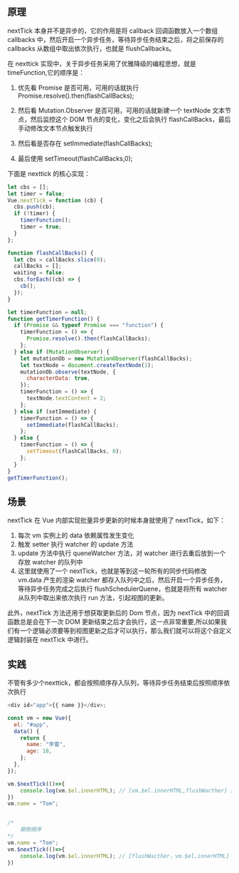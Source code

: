 ## 原理

nextTick 本身并不是异步的，它的作用是将 callback 回调函数放入一个数组 callbacks 中，然后开启一个异步任务，等待异步任务结束之后，将之前保存的 callbacks 从数组中取出依次执行，也就是 flushCallbacks。

在 nexttick 实现中，关于异步任务采用了优雅降级的编程思想，就是 timeFunction,它的顺序是：

1. 优先看 Promise 是否可用，可用的话就执行 Promise.resolve().then(flashCallBacks);

2. 然后看 Mutation.Observer 是否可用，可用的话就新建一个 textNode 文本节点，然后监控这个 DOM 节点的变化，变化之后会执行 flashCallBacks，最后手动修改文本节点触发执行

3. 然后看是否存在 setImmediate(flashCallBacks);
4. 最后使用 setTimeout(flashCallBacks,0);

下面是 nexttick 的核心实现：

```js
let cbs = [];
let timer = false;
Vue.nextTick = function (cb) {
  cbs.push(cb);
  if (!timer) {
    timerFunction();
    timer = true;
  }
};

function flashCallBacks() {
  let cbs = callBacks.slice(0);
  callBacks = [];
  waiting = false;
  cbs.forEach((cb) => {
    cb();
  });
}

let timerFunction = null;
function getTimerFunction() {
  if (Promise && typeof Promise === "function") {
    timerFunction = () => {
      Promise.resolve().then(flashCallBacks);
    };
  } else if (MutationObserver) {
    let mutationOb = new MutationObserver(flashCallBacks);
    let textNode = document.createTextNode(1);
    mutationOb.observe(textNode, {
      characterData: true,
    });
    timerFunction = () => {
      textNode.textContent = 2;
    };
  } else if (setImmediate) {
    timerFunction = () => {
      setImmediate(flashCallBacks);
    };
  } else {
    timerFunction = () => {
      setTimeout(flashCallBacks, 0);
    };
  }
}
getTimerFunction();
```

## 场景

nextTick 在 Vue 内部实现批量异步更新的时候本身就使用了 nextTick，如下：

1. 每次 vm 实例上的 data 依赖属性发生变化
2. 触发 setter 执行 watcher 的 update 方法
3. update 方法中执行 queneWatcher 方法，对 watcher 进行去重后放到一个存放 watcher 的队列中
4. 这里就使用了一个 nextTick，也就是等到这一轮所有的同步代码修改 vm.data 产生的渲染 watcher 都存入队列中之后，然后开启一个异步任务，等待异步任务完成之后执行 flushSchedulerQuene，也就是将所有 watcher 从队列中取出来依次执行 run 方法，引起视图的更新。

此外，nextTick 方法还用于想获取更新后的 Dom 节点，因为 nextTick 中的回调函数总是会在下一次 DOM 更新结束之后才会执行，这一点非常重要,所以如果我们有一个逻辑必须要等到视图更新之后才可以执行，那么我们就可以将这个自定义逻辑封装在 nextTick 中进行。

## 实践
不管有多少个nexttick，都会按照顺序存入队列，等待异步任务结束后按照顺序依次执行
```js
<div id="app">{{ name }}</div>;

const vm = new Vue({
  el: "#app",
  data() {
    return {
      name: "李雷",
      age: 18,
    };
  },
});

vm.$nextTick(()=>{
    console.log(vm.$el.innerHTML); // [vm.$el.innerHTML,flushWacther] 按照顺序执行打印李雷
}) 
vm.name = "Tom";


/* 
    颠倒顺序
*/
vm.name = "Tom";
vm.$nextTick(()=>{
    console.log(vm.$el.innerHTML); // [flushWacther，vm.$el.innerHTML] 按照顺序执行打印Tom
}) 

```
